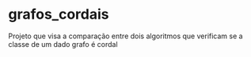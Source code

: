 # grafos_cordais
Projeto que visa a comparação entre dois algoritmos que verificam se a classe de um dado grafo é cordal
